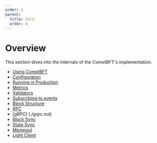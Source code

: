 ```yaml
---
order: 1
parent:
  title: Core
  order: 4
---
```


# Overview

This section dives into the internals of the CometBFT's implementation.

- [Using CometBFT](./using-cometbft.md)
- [Configuration](./configuration.md)
- [Running in Production](./running-in-production.md)
- [Metrics](./metrics.md)
- [Validators](./validators.md)
- [Subscribing to events](./subscription.md)
- [Block Structure](./block-structure.md)
- [RPC](./rpc.md)
- [gRPC[ (./grpc.md)
- [Block Sync](./block-sync.md)
- [State Sync](./state-sync.md)
- [Mempool](./mempool.md)
- [Light Client](./light-client.md)
